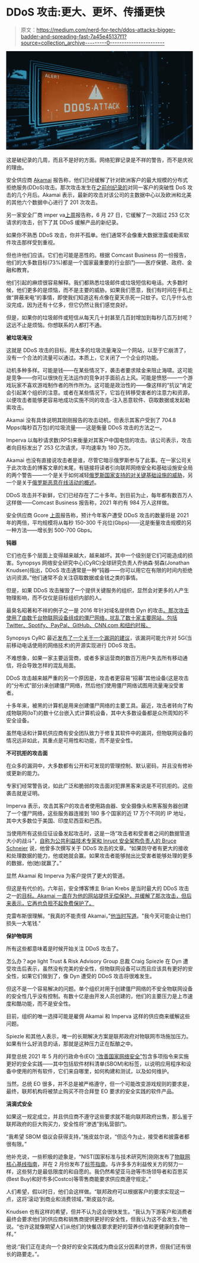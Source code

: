 # DDoS 攻击:更大、更坏、传播更快

> 原文：<https://medium.com/nerd-for-tech/ddos-attacks-bigger-badder-and-spreading-fast-7a45e45137f1?source=collection_archive---------0----------------------->

![](img/023306dee3203559e18118564eeb8219.png)

这是破纪录的几周，而且不是好的方面。网络犯罪记录是不祥的警告，而不是庆祝的理由。

安全供应商 [Akamai](https://www.akamai.com/blog/security/record-breaking-ddos-attack-in-europe) 报告称，他们已经缓解了针对欧洲客户的最大规模的分布式拒绝服务(DDoS)攻击。那次攻击发生在[之前创纪录的](https://www.akamai.com/blog/security/largest-european-ddos-attack-ever)对同一客户的突破性 DoS 攻击的几个月后。Akamai 表示，最新的攻击对该公司的主数据中心以及欧洲和北美的其他六个数据中心进行了 201 次攻击。

另一家安全厂商 imper va[上周](https://www.imperva.com/blog/record-25-3-billion-request-multiplexing-attack-mitigated-by-imperva/)报告称，6 月 27 日，它缓解了一次超过 253 亿次请求的攻击，创下了其 DDoS 缓解产品的新纪录。

如果你不熟悉 DDoS 攻击，你并不孤单。他们通常不会像重大数据泄露或勒索软件攻击那样受到重视。

但也许他们应该。它们也可能是恶性的。根据 Comcast Business 的一份报告，他们的大多数目标(73%)都是一个国家最重要的行业部门——医疗保健、政府、金融和教育。

他们引起的麻烦很容易解释。我们都熟悉垃圾邮件或垃圾短信和电话。大多数时候，他们更多的是烦恼，而不是主要的威胁。如果我们愿意，我们有时间在手机上做“屏蔽来电”的事情，即使我们知道这有点像在夏天杀死一只蚊子。它几乎什么也没完成，因为还有十亿多，但它仍然让我们感觉良好。

但是，如果你的垃圾邮件或短信从每天几十封甚至几百封增加到每秒几百万封呢？这远不止是烦恼。你想联系的人都打不通。

**被垃圾淹没**

这就是 DDoS 攻击的目标。用太多的垃圾流量淹没一个网站，以至于它崩溃了，没有一个合法的流量可以通过。本质上，它关闭了一个企业的功能。

动机多种多样。可能是钱——在某些情况下，袭击者要求赎金来阻止海啸。这可能是竞争——你可以很快在无法运作的竞争对手面前占上风。可能是愤怒——一个游戏玩家不喜欢游戏制作者的所作所为。这可能是政治性的——像这样的“抗议”肯定会引起某个组织的注意。或者在某些情况下，它旨在转移受害者的注意力和资源，以便攻击者能够更容易地成功实施不同的攻击-注入恶意软件、窃取数据或发起勒索攻击。

Akamai 没有具体说明其刚刚报告的攻击动机，但表示其客户受到了 704.8 Mpps(每秒百万包)的垃圾流量——这是衡量 DDoS 攻击的方法之一。

Imperva 以每秒请求数(RPS)来衡量对其客户中国电信的攻击。该公司表示，攻击者向目标发出了 253 亿次请求，平均速率为 180 万次。

Akamai 也没有直接说攻击者是谁，尽管它暗示俄罗斯参与了此事。在一家公司关于此次攻击的博客文章的末尾，有链接将读者引向联邦网络安全和基础设施安全局的两个警告——一个是关于如何减轻[俄罗斯国家支持的对关键基础设施的威胁](https://www.cisa.gov/sites/default/files/publications/cisa_insight_mitigating_foreign_influence_508.pdf)，另一个是关于[俄罗斯恶意在线活动的概述](https://www.cisa.gov/uscert/russia)。

DDoS 攻击并不新鲜，它们已经存在了二十多年。到目前为止，每年都有数百万人这样做——Comcast Business 报告称，2021 年约有 984 万人这样做。

安全供应商 Gcore [上周](https://www.bleepingcomputer.com/news/security/ddos-and-bot-attacks-in-2022-business-sectors-at-risk-and-how-to-defend/)报告称，预计今年客户遭受 DDoS 攻击的数量将是 2021 年的两倍，平均规模将从每秒 150-300 千兆位(Gbps)——这是衡量攻击规模的另一种方法——增长到 500-700 Gbps。

**钝器**

它们也在多个层面上变得越来越大，越来越坏。其中一个级别是它们可能造成的损害。Synopsys 网络安全研究中心(CyRC)全球研究负责人乔纳森·努森(Jonathan Knudsen)指出，DDoS 攻击通常是一种“钝器——你可以用它在有限的时间内拒绝访问资源。”他们通常不会关注窃取数据或金钱之类的事情。

但是，如果 DDoS 攻击摧毁了一个提供关键服务的组织，显然会对更多的人产生物理影响，而不仅仅是目标组织内部的人。

最臭名昭著和不祥的例子之一是 2016 年针对域名提供商 Dyn 的攻击[。那次攻击使用了由数千台物联网设备组成的僵尸网络，扰乱了数十家主要网站，包括 Twitter、Spotify、PayPal、GitHub、CNN.com 和纽约时报。](https://www.csoonline.com/article/3137544/ddos-attack-on-dyn-could-have-been-prevented.html)

Synopsys CyRC 最近[发布了一个关于一个漏洞的建议](https://www.synopsys.com/blogs/software-security/cyrc-advisory-open5gs/?cmp=pr-sig&utm_medium=referral)，该漏洞可能允许对 5G(当前移动电话使用的网络技术)的开源实现进行 DDoS 攻击。

不难想象，如果一家主要运营商，或者多家运营商的数百万用户失去所有移动通信，将会导致怎样的混乱局面。

DDoS 攻击越来越严重的另一个原因是，攻击者更容易“招募”其他设备(这是攻击的“分布式”部分)来创建僵尸网络，然后他们使用僵尸网络试图用流量淹没受害者。

十多年来，被黑的计算机是用来创建僵尸网络的主要工具。最近，攻击者转向了构成物联网(IoT)的数十亿台嵌入式计算机设备，其中大多数设备都是众所周知的不安全设备。

虽然电话和计算机供应商有安全团队致力于修复其软件中的漏洞，但物联网设备的情况远非如此，其重点是可用性和功能，而不是安全性。

**不可抗拒的攻击面**

在众多的漏洞中，大多数都有公开和可发现的管理控制、默认密码，并且没有修补或更新的能力。

专家们经常警告说，如此广泛和脆弱的攻击面对犯罪黑客来说是不可抗拒的。这些袭击就是证明。

Imperva 表示，攻击其客户的攻击者使用路由器、安全摄像头和黑客服务器创建了一个僵尸网络，这些服务器连接到 180 多个国家的近 17 万个不同的 IP 地址，其中大多数位于美国、印度尼西亚和巴西。

当使用所有这些应征设备发起攻击时，这是一场“攻击者和受害者之间的数据管道大小的战斗”，[自称为公共利益技术专家和 Inrupt 安全架构负责人的 Bruce Schneier](https://www.schneier.com/blog/archives/2016/11/lessons_from_th_5.html) 说，他曾多次撰写关于 DDoS 攻击的文章。“如果防守者有更大的接收和处理数据的能力，他或她就会赢。如果攻击者能够抛出比受害者能够处理的更多的数据，他(她)就赢了。”

显然 Akamai 和 Imperva 为客户提供了更大的管道。

但这是有代价的。六年前，安全博客博主 Brian Krebs 是当时最大的 DDoS 攻击之一[的目标。Akamai 一直在为他的网站提供无偿保护，并缓解了那次攻击，但后来表示，它再也负担不起免费保护了。](https://krebsonsecurity.com/2016/09/krebsonsecurity-hit-with-record-ddos/)

克雷布斯很理解。“我真的不能责怪 Akamai，”[他当时写道](http://www.zdnet.com/article/krebs-on-security-booted-off-akamai-network-after-ddos-attack-proves-pricey/)。"我今天可能会让他们损失一大笔钱."

**保护物联网**

所有这些都意味着是时候开始关注 DDoS 攻击了。

怎么办？age light Trust & Risk Advisory Group 总裁 Craig Spiezle 在 Dyn 遭受攻击后表示，虽然没有完美的安全性，但物联网设备可以而且应该具有更好的安全性，如果它们做到了，像 Dyn 遭受的 DDoS 攻击将很难发生。

但这不是一个容易解决的问题。单个组织对用于创建僵尸网络的不安全物联网设备的安全性几乎没有控制。有数十亿是由开发人员创建的，他们的主要压力是上市速度和酷功能，而不是安全性。

目前，组织的唯一选择可能是雇佣 Akamai 和 Imperva 这样的供应商来缓解这些问题。

Spiezle 和其他人表示，唯一的长期解决方案是联邦政府对物联网市场施加压力。如果有什么好消息的话，那就是这种压力正在酝酿之中。

拜登总统 2021 年 5 月的行政命令(EO) [“改善国家网络安全”](https://www.govinfo.gov/content/pkg/FR-2021-05-17/pdf/2021-10460.pdf)包含多项指令来实施更好的安全实践——其中包括软件材料清单(SBOM)和标签，以说明应用程序和设备中使用的所有软件，它们来自哪里，如何构建和测试，以及如何维护。

当然，总统 EO 很多，并不总是被严格遵守，但一个可能改变游戏规则的要求是，最终，联邦机构将被禁止购买不符合拜登 EO 要求的安全实践的软件产品。

**涓滴式安全**

如果这一规定成立，并且供应商不遵守这些要求就不能向联邦政府出售，那么鉴于联邦政府的巨大购买力，安全性将“渗透”到私营部门。

“我希望 SBOM 倡议会获得支持，”施皮兹尔说，“但迄今为止，接受者和披露者都很有限。”

他补充说，一些积极的迹象是，“NIST[国家标准与技术研究所]刚刚发布了[物联网核心基线指南](https://csrc.nist.gov/publications/detail/nistir/8425/final)，并在 2 月份发布了[标签指南](https://nvlpubs.nist.gov/nistpubs/CSWP/NIST.CSWP.02042022-2.pdf)。与许多多方利益攸关方的努力一样，这些努力是最低限度的和自愿的。我仍然希望亚马逊等市场领导者和百思买(Best Buy)和好市多(Costco)等零售商能要求供应商遵守规定。”

人们希望，假以时日，他们会这样做。“联邦政府可以根据客户的要求实现这一点，这将‘滚动’到商业和消费领域，”斯皮兹尔说。

Knudsen 也有这样的希望，但并不认为这会很快发生。“我认为下游客户和消费者最终会要求他们的供应商和销售商提供更好的安全性，但我认为这不会发生，”他说。“也许这就像期望人们从他们的快餐店要求更好的营养价值和更健康的食物一样。”

他说:“我们正在走向一个良好的安全实践成为商业区分因素的世界，但我们还有很长的路要走。”。